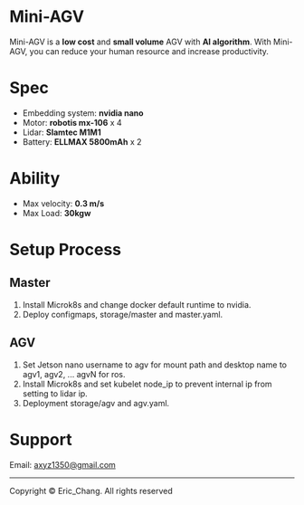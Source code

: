 # Mini-AGV
Mini-AGV is a **low cost** and **small volume** AGV with **AI algorithm**. With Mini-AGV, you can reduce your human resource and increase productivity.
# Spec
* Embedding system: **nvidia nano**
* Motor: **robotis mx-106** x 4
* Lidar: **Slamtec M1M1**
* Battery: **ELLMAX 5800mAh** x 2   
# Ability
* Max velocity: **0.3 m/s**
* Max Load: **30kgw**
# Setup Process
## Master   
1. Install Microk8s and change docker default runtime to nvidia.
2. Deploy configmaps, storage/master and master.yaml.
## AGV
1. Set Jetson nano username to agv for mount path and desktop name to agv1, agv2, ... agvN for ros.
2. Install Microk8s and set kubelet node_ip to prevent internal ip from setting to lidar ip.
3. Deployment storage/agv and agv.yaml.
# Support
Email: axyz1350@gmail.com

---   
Copyright © Eric_Chang. All rights reserved